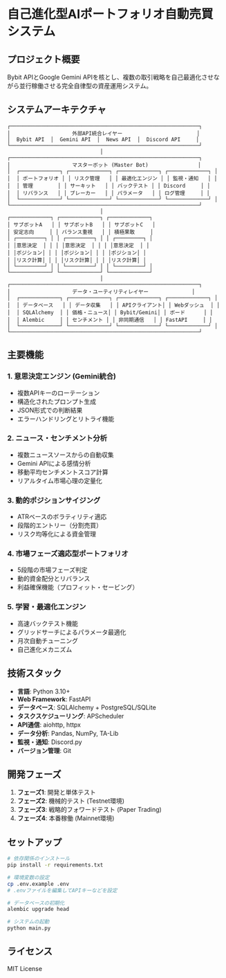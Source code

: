 # 自己進化型AIポートフォリオ自動売買システム

## プロジェクト概要
Bybit APIとGoogle Gemini APIを核とし、複数の取引戦略を自己最適化させながら並行稼働させる完全自律型の資産運用システム。

## システムアーキテクチャ

```
┌─────────────────────────────────────────────────────────────┐
│                    外部API統合レイヤー                        │
│  Bybit API  │  Gemini API  │  News API  │  Discord API     │
└─────────────────────────────────────────────────────────────┘
                              │
┌─────────────────────────────────────────────────────────────┐
│                    マスターボット (Master Bot)                │
│  ┌─────────────┐ ┌─────────────┐ ┌─────────────┐ ┌─────────────┐ │
│  │ ポートフォリオ │ │ リスク管理   │ │ 最適化エンジン │ │ 監視・通知   │ │
│  │ 管理        │ │ サーキット   │ │ バックテスト │ │ Discord     │ │
│  │ リバランス   │ │ ブレーカー   │ │ パラメータ   │ │ ログ管理     │ │
│  └─────────────┘ └─────────────┘ └─────────────┘ └─────────────┘ │
└─────────────────────────────────────────────────────────────┘
                              │
┌─────────────┐ ┌─────────────┐ ┌─────────────┐
│ サブボットA   │ │ サブボットB   │ │ サブボットC   │
│ 安定志向     │ │ バランス重視   │ │ 積極果敢     │
│ ┌─────────┐ │ │ ┌─────────┐ │ │ ┌─────────┐ │
│ │意思決定  │ │ │ │意思決定  │ │ │ │意思決定  │ │
│ │ポジション│ │ │ │ポジション│ │ │ │ポジション│ │
│ │リスク計算│ │ │ │リスク計算│ │ │ │リスク計算│ │
│ └─────────┘ │ │ └─────────┘ │ │ └─────────┘ │
└─────────────┘ └─────────────┘ └─────────────┘
                              │
┌─────────────────────────────────────────────────────────────┐
│                    データ・ユーティリティレイヤー              │
│  ┌─────────────┐ ┌─────────────┐ ┌─────────────┐ ┌─────────────┐ │
│  │ データベース   │ │ データ収集   │ │ APIクライアント│ │ Webダッシュ  │ │
│  │ SQLAlchemy  │ │ 価格・ニュース│ │ Bybit/Gemini│ │ ボード      │ │
│  │ Alembic     │ │ センチメント │ │ 非同期通信   │ │ FastAPI     │ │
│  └─────────────┘ └─────────────┘ └─────────────┘ └─────────────┘ │
└─────────────────────────────────────────────────────────────┘
```

## 主要機能

### 1. 意思決定エンジン (Gemini統合)
- 複数APIキーのローテーション
- 構造化されたプロンプト生成
- JSON形式での判断結果
- エラーハンドリングとリトライ機能

### 2. ニュース・センチメント分析
- 複数ニュースソースからの自動収集
- Gemini APIによる感情分析
- 移動平均センチメントスコア計算
- リアルタイム市場心理の定量化

### 3. 動的ポジションサイジング
- ATRベースのボラティリティ適応
- 段階的エントリー（分割売買）
- リスク均等化による資金管理

### 4. 市場フェーズ適応型ポートフォリオ
- 5段階の市場フェーズ判定
- 動的資金配分とリバランス
- 利益確保機能（プロフィット・セービング）

### 5. 学習・最適化エンジン
- 高速バックテスト機能
- グリッドサーチによるパラメータ最適化
- 月次自動チューニング
- 自己進化メカニズム

## 技術スタック

- **言語**: Python 3.10+
- **Web Framework**: FastAPI
- **データベース**: SQLAlchemy + PostgreSQL/SQLite
- **タスクスケジューリング**: APScheduler
- **API通信**: aiohttp, httpx
- **データ分析**: Pandas, NumPy, TA-Lib
- **監視・通知**: Discord.py
- **バージョン管理**: Git

## 開発フェーズ

1. **フェーズ1**: 開発と単体テスト
2. **フェーズ2**: 機械的テスト (Testnet環境)
3. **フェーズ3**: 戦略的フォワードテスト (Paper Trading)
4. **フェーズ4**: 本番稼働 (Mainnet環境)

## セットアップ

```bash
# 依存関係のインストール
pip install -r requirements.txt

# 環境変数の設定
cp .env.example .env
# .envファイルを編集してAPIキーなどを設定

# データベースの初期化
alembic upgrade head

# システムの起動
python main.py
```

## ライセンス
MIT License
